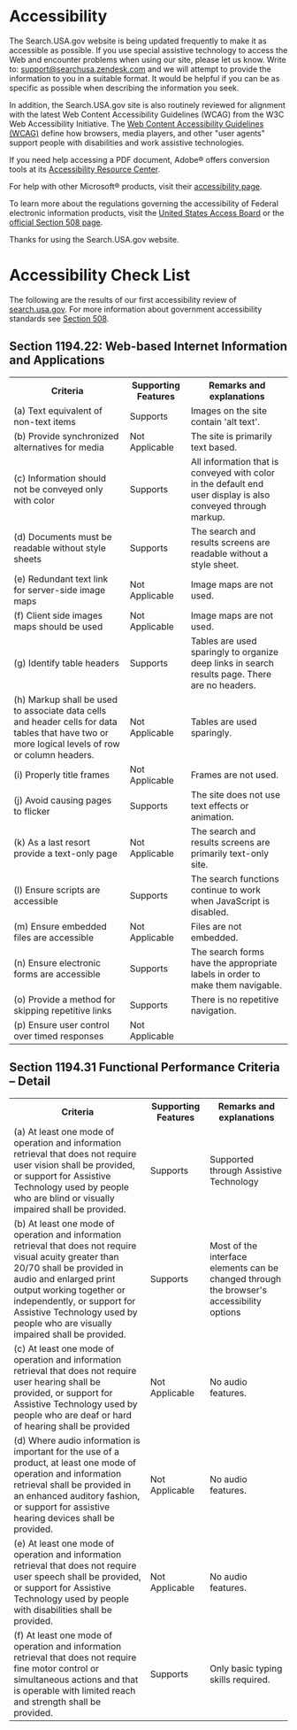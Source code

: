 # Accessibility

The Search.USA.gov website is being updated frequently to make it as
accessible as possible.  If you use special assistive technology to
access the Web and encounter problems when using our site, please let
us know. Write to:
[support@searchusa.zendesk.com](mailto:support@searchusa.zendesk.com)
and we will attempt to provide the information to you in a suitable
format. It would be helpful if you can be as specific as possible when
describing the information you seek.

In addition, the Search.USA.gov site is also routinely reviewed for
alignment with the latest Web Content Accessibility Guidelines (WCAG) 
from the W3C Web Accessibility Initiative. The [Web Content Accessibility Guidelines (WCAG)](http://www.w3.org/TR/WCAG10/)
define how browsers, media players, and other "user agents" support
people with disabilities and work assistive technologies.

If you need help accessing a PDF document, Adobe&reg; offers conversion
tools at its [Accessibility Resource Center](http://www.adobe.com/accessibility/).

For help with other Microsoft&reg; products, visit their [accessibility
page](http://www.microsoft.com/enable/).

To learn more about the regulations governing the accessibility of
Federal electronic information products, visit the
[United States Access Board](http://www.access-board.gov/) or the
[official Section 508 page](http://www.section508.gov/).

Thanks for using the Search.USA.gov website.

# Accessibility Check List

The following are the results of our first accessibility review of [search.usa.gov](http://search.usa.gov/).  For more
information about government accessibility standards see [Section 508](http://www.section508.gov/).

## Section 1194.22: Web-based Internet Information and Applications

<table>
<tr>
<th>Criteria</th>
<th>Supporting Features</th>
<th>Remarks and explanations</th>
</tr>
<tr>
<td>(a) Text equivalent of non-text items</td>
<td>Supports</td>
<td>Images on the site contain 'alt text'.</td>
</tr>
<tr>
<td>(b) Provide synchronized alternatives for media</td>
<td>Not Applicable</td>
<td>The site is primarily text based.</td>
</tr>
<tr>
<td>(c) Information should not be conveyed only with color</td>
<td>Supports</td>
<td>All information that is conveyed with color in the default end
user display is also conveyed through markup.</td>
</tr>
<tr>
<td>(d) Documents must be readable without style sheets</td>
<td>Supports</td>
<td>The search and results screens are readable without a style sheet.</td>
</tr>
<tr>
<td>(e) Redundant text link for server-side image maps</td>
<td>Not Applicable</td>
<td>Image maps are not used.</td>
</tr>
<tr>
<td>(f) Client side images maps should be used</td>
<td>Not Applicable</td>
<td>Image maps are not used.</td>
</tr><tr>
<td>(g) Identify table headers</td>
<td>Supports</td>
<td>Tables are used sparingly to organize deep links in search results page.  There are no headers.</td>
</tr><tr>
<td>(h) Markup shall be used to associate data cells and header cells for data tables that have two or more logical levels of row or column headers.</td>
<td>Not Applicable</td>
<td>Tables are used sparingly.</td>
</tr><tr>
<td>(i) Properly title frames</td>
<td>Not Applicable</td>
<td>Frames are not used.</td>
</tr><tr>
<td>(j) Avoid causing pages to flicker</td>
<td>Supports</td>
<td>The site does not use text effects or animation.</td>
</tr><tr>
<td>(k) As a last resort provide a text-only page</td>
<td>Not Applicable</td>
<td>The search and results screens are primarily text-only site.</td>
</tr><tr>
<td>(l) Ensure scripts are accessible</td>
<td>Supports</td>
<td>The search functions continue to work when JavaScript is disabled.</td>
</tr><tr>
<td>(m) Ensure embedded files are accessible</td>
<td>Not Applicable</td>
<td>Files are not embedded.</td>
</tr><tr>
<td>(n) Ensure electronic forms are accessible</td>
<td>Supports</td>
<td>The search forms have the appropriate labels in order to make them navigable.</td>
</tr><tr>
<td>(o) Provide a method for skipping repetitive links</td>
<td>Supports </td>
<td>There is no repetitive navigation.</td>
</tr><tr>
<td>(p) Ensure user control over timed responses</td>
<td>Not Applicable</td>
<td> </td>
</tr>
</table>

## Section 1194.31 Functional Performance Criteria – Detail

<table>
<tr>
<th>Criteria</th>
<th>Supporting Features</th>
<th>Remarks and explanations</th>
</tr><tr>
<td>(a) At least one mode of operation and information retrieval that does not require user vision shall be provided, or support for Assistive Technology used by people who are blind or visually impaired shall be provided.</td>
<td>Supports</td>
<td>Supported through Assistive Technology</td>	 	 
</tr><tr>
<td>(b) At least one mode of operation and information retrieval that does not require visual acuity greater than 20/70 shall be provided in audio and enlarged print output working together or independently, or support for Assistive Technology used by people who are visually impaired shall be provided.	 	 </td>
<td>Supports</td>
<td>Most of the interface elements can be changed through the browser's accessibility options</td>	 	 
</tr><tr>
<td>(c) At least one mode of operation and information retrieval that does not require user hearing shall be provided, or support for Assistive Technology used by people who are deaf or hard of hearing shall be provided	 </td>
<td>Not Applicable </td>
<td>No audio features. </td>	 	 
</tr><tr>
<td>(d) Where audio information is important for the use of a product, at least one mode of operation and information retrieval shall be provided in an enhanced auditory fashion, or support for assistive hearing devices shall be provided.</td>
<td>Not Applicable </td>
<td>No audio features. </td>	 	 
</tr><tr>
<td>(e) At least one mode of operation and information retrieval that does not require user speech shall be provided, or support for Assistive Technology used by people with disabilities shall be provided.	 	 </td>
<td>Not Applicable </td>
<td>No audio features.</td>	 	 
</tr><tr>
<td>(f) At least one mode of operation and information retrieval that does not require fine motor control or simultaneous actions and that is operable with limited reach and strength shall be provided.	  </td>
<td>Supports</td>
<td>Only basic typing skills required.</td>	 	 
</table>	 
